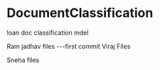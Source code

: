 # DocumentClassification
loan doc classification mdel



Ram jadhav files ---first commit
Viraj Files 











Sneha files